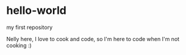 # hello-world
my first repository

Nelly here, I love to cook and code, so I'm here to code when I'm not cooking :)
